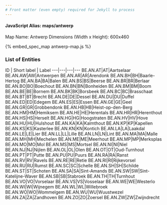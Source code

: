 ```yaml
---
# Front matter (even empty) required for Jekyll to process
---
```


#### JavaScript Alias: maps/antwerp

Map Name: Antwerp
Dimensions (Width x Height): 600x460



{% embed_spec_map antwerp-map.js %}

### List of Entities

ID | Short label | Label
---|---|---|---
BE.AN.AT|AT|Aartselaar
BE.AN.AW|AW|Antwerpen
BE.AN.AR|AR|Arendonk
BE.AN.BH|BH|Baarle-Hertog
BE.AN.BA|BA|Balen
BE.AN.BS|BS|Beerse
BE.AN.BR|BR|Berlaar
BE.AN.BO|BO|Boechout
BE.AN.BN|BN|Bonheiden
BE.AN.BM|BM|Boom
BE.AN.BE|BE|Bornem
BE.AN.BK|BK|Borsbeek
BE.AN.BC|BC|Brasschaat
BE.AN.BT|BT|Brecht
BE.AN.DE|DE|Dessel
BE.AN.DU|DU|Duffel
BE.AN.ED|ED|Edegem
BE.AN.ES|ES|Essen
BE.AN.GE|GE|Geel
BE.AN.GR|GR|Grobbendonk
BE.AN.HB|HB|Heist-op-den-Berg
BE.AN.HM|HM|Hemiksem
BE.AN.HE|HE|Herentals
BE.AN.HR|HR|Herenthout
BE.AN.HS|HS|Herselt
BE.AN.HG|HG|Hoogstraten
BE.AN.HV|HV|Hove
BE.AN.HU|HU|Hulshout
BE.AN.KA|KA|Kalmthout
BE.AN.KP|KP|Kapellen
BE.AN.KS|KS|Kasterlee
BE.AN.KN|KN|Kontich
BE.AN.LA|LA|Laakdal
BE.AN.LE|LE|Lier
BE.AN.LL|LL|Lille
BE.AN.LN|LN|Lint
BE.AN.MA|MA|Malle
BE.AN.MH|MH|Mechelen
BE.AN.ME|ME|Meerhout
BE.AN.MP|MP|Merksplas
BE.AN.MO|MO|Mol
BE.AN.MS|MS|Mortsel
BE.AN.NI|NI|Niel
BE.AN.NJ|NJ|Nijlen
BE.AN.OL|OL|Olen
BE.AN.OT|OT|Oud-Turnhout
BE.AN.PT|PT|Putte
BE.AN.PU|PU|Puurs
BE.AN.RA|RA|Ranst
BE.AN.RV|RV|Ravels
BE.AN.RE|RE|Retie
BE.AN.RI|RI|Rijkevorsel
BE.AN.RU|RU|Rumst
BE.AN.SC|SC|Schelle
BE.AN.SH|SH|Schilde
BE.AN.ST|ST|Schoten
BE.AN.SA|SA|Sint-Amands
BE.AN.SW|SW|Sint-Katelijne-Waver
BE.AN.SB|SB|Stabroek
BE.AN.TH|TH|Turnhout
BE.AN.VO|VO|Vorselaar
BE.AN.VS|VS|Vosselaar
BE.AN.WE|WE|Westerlo
BE.AN.WI|WI|Wijnegem
BE.AN.WL|WL|Willebroek
BE.AN.WO|WO|Wommelgem
BE.AN.WU|WU|Wuustwezel
BE.AN.ZA|ZA|Zandhoven
BE.AN.ZO|ZO|Zoersel
BE.AN.ZW|ZW|Zwijndrecht

